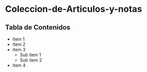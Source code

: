 # Coleccion-de-Articulos-y-notas

## Tabla de Contenidos

- Item 1
- Item 2
- Item 3
   - Sub item 1
   - Sub item 2
- Item 4

